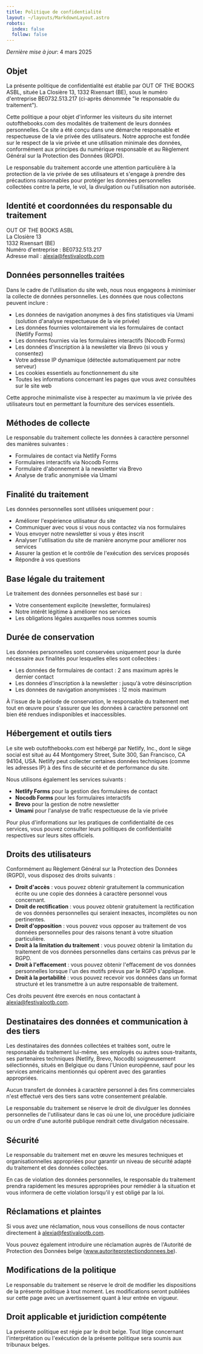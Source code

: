 ```yaml
---
title: Politique de confidentialité
layout: ~/layouts/MarkdownLayout.astro
robots:
  index: false
  follow: false
---
```


*Dernière mise à jour*: 4 mars 2025

## Objet

La présente politique de confidentialité est établie par OUT OF THE BOOKS ASBL, située La Closière 13, 1332 Rixensart (BE), sous le numéro d'entreprise BE0732.513.217 (ci-après dénommée "le responsable du traitement").

Cette politique a pour objet d'informer les visiteurs du site internet outofthebooks.com des modalités de traitement de leurs données personnelles. Ce site a été conçu dans une démarche responsable et respectueuse de la vie privée des utilisateurs. Notre approche est fondée sur le respect de la vie privée et une utilisation minimale des données, conformément aux principes du numérique responsable et au Règlement Général sur la Protection des Données (RGPD).

Le responsable du traitement accorde une attention particulière à la protection de la vie privée de ses utilisateurs et s'engage à prendre des précautions raisonnables pour protéger les données personnelles collectées contre la perte, le vol, la divulgation ou l'utilisation non autorisée.

## Identité et coordonnées du responsable du traitement

OUT OF THE BOOKS ASBL  
La Closière 13  
1332 Rixensart (BE)  
Numéro d'entreprise : BE0732.513.217  
Adresse mail : [alexia@festivalootb.com](mailto:alexia@festivalootb.com)

## Données personnelles traitées

Dans le cadre de l'utilisation du site web, nous nous engageons à minimiser la collecte de données personnelles. Les données que nous collectons peuvent inclure :

* Les données de navigation anonymes à des fins statistiques via Umami (solution d'analyse respectueuse de la vie privée)
* Les données fournies volontairement via les formulaires de contact (Netlify Forms)
* Les données fournies via les formulaires interactifs (Nocodb Forms)
* Les données d'inscription à la newsletter via Brevo (si vous y consentez)
* Votre adresse IP dynamique (détectée automatiquement par notre serveur)
* Les cookies essentiels au fonctionnement du site
* Toutes les informations concernant les pages que vous avez consultées sur le site web

Cette approche minimaliste vise à respecter au maximum la vie privée des utilisateurs tout en permettant la fourniture des services essentiels.

## Méthodes de collecte

Le responsable du traitement collecte les données à caractère personnel des manières suivantes :

* Formulaires de contact via Netlify Forms
* Formulaires interactifs via Nocodb Forms
* Formulaire d'abonnement à la newsletter via Brevo
* Analyse de trafic anonymisée via Umami

## Finalité du traitement

Les données personnelles sont utilisées uniquement pour :

* Améliorer l'expérience utilisateur du site
* Communiquer avec vous si vous nous contactez via nos formulaires
* Vous envoyer notre newsletter si vous y êtes inscrit
* Analyser l'utilisation du site de manière anonyme pour améliorer nos services
* Assurer la gestion et le contrôle de l'exécution des services proposés
* Répondre à vos questions

## Base légale du traitement

Le traitement des données personnelles est basé sur :

* Votre consentement explicite (newsletter, formulaires)
* Notre intérêt légitime à améliorer nos services
* Les obligations légales auxquelles nous sommes soumis

## Durée de conservation

Les données personnelles sont conservées uniquement pour la durée nécessaire aux finalités pour lesquelles elles sont collectées :

* Les données de formulaires de contact : 2 ans maximum après le dernier contact
* Les données d'inscription à la newsletter : jusqu'à votre désinscription
* Les données de navigation anonymisées : 12 mois maximum

À l'issue de la période de conservation, le responsable du traitement met tout en œuvre pour s'assurer que les données à caractère personnel ont bien été rendues indisponibles et inaccessibles.

## Hébergement et outils tiers

Le site web outofthebooks.com est hébergé par Netlify, Inc., dont le siège social est situé au 44 Montgomery Street, Suite 300, San Francisco, CA 94104, USA. Netlify peut collecter certaines données techniques (comme les adresses IP) à des fins de sécurité et de performance du site.

Nous utilisons également les services suivants :
* **Netlify Forms** pour la gestion des formulaires de contact
* **Nocodb Forms** pour les formulaires interactifs
* **Brevo** pour la gestion de notre newsletter
* **Umami** pour l'analyse de trafic respectueuse de la vie privée

Pour plus d'informations sur les pratiques de confidentialité de ces services, vous pouvez consulter leurs politiques de confidentialité respectives sur leurs sites officiels.

## Droits des utilisateurs

Conformément au Règlement Général sur la Protection des Données (RGPD), vous disposez des droits suivants :

* **Droit d'accès** : vous pouvez obtenir gratuitement la communication écrite ou une copie des données à caractère personnel vous concernant.
* **Droit de rectification** : vous pouvez obtenir gratuitement la rectification de vos données personnelles qui seraient inexactes, incomplètes ou non pertinentes.
* **Droit d'opposition** : vous pouvez vous opposer au traitement de vos données personnelles pour des raisons tenant à votre situation particulière.
* **Droit à la limitation du traitement** : vous pouvez obtenir la limitation du traitement de vos données personnelles dans certains cas prévus par le RGPD.
* **Droit à l'effacement** : vous pouvez obtenir l'effacement de vos données personnelles lorsque l'un des motifs prévus par le RGPD s'applique.
* **Droit à la portabilité** : vous pouvez recevoir vos données dans un format structuré et les transmettre à un autre responsable de traitement.

Ces droits peuvent être exercés en nous contactant à [alexia@festivalootb.com](mailto:alexia@festivalootb.com).

## Destinataires des données et communication à des tiers

Les destinataires des données collectées et traitées sont, outre le responsable du traitement lui-même, ses employés ou autres sous-traitants, ses partenaires techniques (Netlify, Brevo, Nocodb) soigneusement sélectionnés, situés en Belgique ou dans l'Union européenne, sauf pour les services américains mentionnés qui opèrent avec des garanties appropriées.

Aucun transfert de données à caractère personnel à des fins commerciales n'est effectué vers des tiers sans votre consentement préalable.

Le responsable du traitement se réserve le droit de divulguer les données personnelles de l'utilisateur dans le cas où une loi, une procédure judiciaire ou un ordre d'une autorité publique rendrait cette divulgation nécessaire.

## Sécurité

Le responsable du traitement met en œuvre les mesures techniques et organisationnelles appropriées pour garantir un niveau de sécurité adapté du traitement et des données collectées.

En cas de violation des données personnelles, le responsable du traitement prendra rapidement les mesures appropriées pour remédier à la situation et vous informera de cette violation lorsqu'il y est obligé par la loi.

## Réclamations et plaintes

Si vous avez une réclamation, nous vous conseillons de nous contacter directement à [alexia@festivalootb.com](mailto:alexia@festivalootb.com).

Vous pouvez également introduire une réclamation auprès de l'Autorité de Protection des Données belge (www.autoriteprotectiondonnees.be).

## Modifications de la politique

Le responsable du traitement se réserve le droit de modifier les dispositions de la présente politique à tout moment. Les modifications seront publiées sur cette page avec un avertissement quant à leur entrée en vigueur.

## Droit applicable et juridiction compétente

La présente politique est régie par le droit belge. Tout litige concernant l'interprétation ou l'exécution de la présente politique sera soumis aux tribunaux belges.
